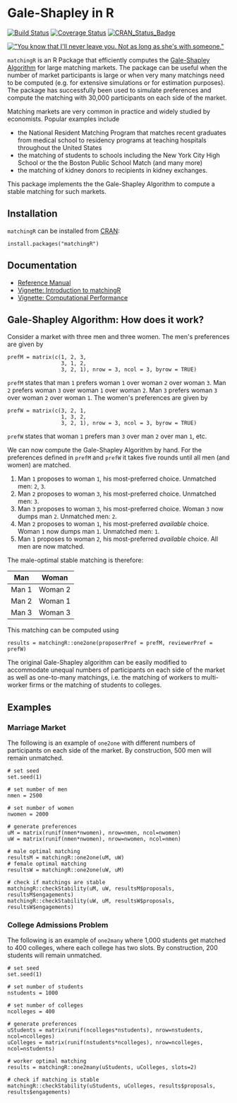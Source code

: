 Gale-Shapley in R
===============
[![Build Status](https://travis-ci.org/jtilly/matchingR.png)](https://travis-ci.org/jtilly/matchingR) 
[![Coverage Status](https://coveralls.io/repos/jtilly/matchingR/badge.svg?branch=master)](https://coveralls.io/r/jtilly/matchingR?branch=master)
[![CRAN_Status_Badge](http://www.r-pkg.org/badges/version/matchingR)](http://cran.r-project.org/web/packages/matchingR)


[!["You know that I'll never leave you. Not as long as she's with someone."](http://imgs.xkcd.com/comics/all_the_girls.png)](http://xkcd.com/770/ "You know that I'll never leave you. Not as long as she's with someone.")


`matchingR` is an R Package that efficiently computes the [Gale-Shapley Algorithm](http://en.wikipedia.org/wiki/Stable_marriage_problem) for large matching markets. The package can be useful when the number of market participants is large or when very many matchings need to be computed (e.g. for extensive simulations or for estimation purposes). The package has successfully been used to simulate preferences and compute the matching with 30,000 participants on each side of the market.

Matching markets are very common in practice and widely studied by economists. Popular examples include
* the National Resident Matching Program that matches recent graduates from medical school to residency programs at teaching hospitals throughout the United States
* the matching of students to schools including the New York City High School or the the Boston Public School Match (and many more)
* the matching of kidney donors to recipients in kidney exchanges.

This package implements the the Gale-Shapley Algorithm to compute a stable matching for such markets.

Installation
------------

`matchingR` can be installed from [CRAN](http://cran.r-project.org/web/packages/matchingR/):
```{r}
install.packages("matchingR")
```

## Documentation
* [Reference Manual](http://jtilly.io/matchingR/matchingR-documentation.pdf "Computing the Gale-Shapley Algorithm in R: Reference Manual for matchingR")
* [Vignette: Introduction to matchingR](http://jtilly.io/matchingR/matchingR-intro.pdf "Computing the Gale-Shapley Algorithm in R: An Introduction")
* [Vignette: Computational Performance](http://jtilly.io/matchingR/matchingR-performance.pdf "Computing the Gale-Shapley Algorithm in R: Performance")

## Gale-Shapley Algorithm: How does it work?
Consider a market with three men and three women. The men's preferences are given by
```{r}
prefM = matrix(c(1, 2, 3,
                 3, 1, 2,
                 3, 2, 1), nrow = 3, ncol = 3, byrow = TRUE)
```
`prefM` states that man `1` prefers woman `1` over woman `2` over woman `3`. Man `2` prefers woman `3` over woman `1` over woman `2`. Man `3` prefers woman `3` over woman `2` over woman `1`. The women's preferences are given by
```{r}
prefW = matrix(c(3, 2, 1,
                 1, 3, 2,
                 3, 2, 1), nrow = 3, ncol = 3, byrow = TRUE)
```
`prefW` states that woman `1` prefers man `3` over man `2` over man `1`, etc. 

We can now compute the Gale-Shapley Algorithm by hand. For the preferences defined in `prefM` and `prefW` it takes five rounds until all men (and women) are matched. 

1. Man `1` proposes to woman `1`, his most-preferred choice. 
    Unmatched men: `2`, `3`.
2. Man `2` proposes to woman `3`, his most-preferred choice. 
    Unmatched men: `3`.
3. Man `3` proposes to woman `3`, his most-preferred choice. 
    Woman `3` now dumps man `2`. 
    Unmatched men: `2`.
4. Man `2` proposes to woman `1`, his most-preferred *available* choice.  
    Woman `1` now dumps man `1`. 
    Unmatched men: `1`.
5. Man `1` proposes to woman `2`, his most-preferred *available* choice. 
    All men are now matched.

The male-optimal stable matching is therefore:

|   Man  |  Woman   |
|--------|----------|
|  Man 1 |  Woman 2 |
|  Man 2 |  Woman 1 |
|  Man 3 |  Woman 3 |

This matching can be computed using
```{r}
results = matchingR::one2one(proposerPref = prefM, reviewerPref = prefW)
```
The original Gale-Shapley algorithm can be easily modified to accommodate unequal numbers of participants on each side of the market as well as one-to-many matchings, i.e. the matching of workers to multi-worker firms or the matching of students to colleges.

## Examples
### Marriage Market
The following is an example of `one2one` with different numbers of participants on each side of the market. By construction, 500 men will remain unmatched.
```{r}
# set seed
set.seed(1)

# set number of men
nmen = 2500

# set number of women
nwomen = 2000

# generate preferences
uM = matrix(runif(nmen*nwomen), nrow=nmen, ncol=nwomen) 
uW = matrix(runif(nmen*nwomen), nrow=nwomen, ncol=nmen) 

# male optimal matching
resultsM = matchingR::one2one(uM, uW)
# female optimal matching
resultsW = matchingR::one2one(uW, uM)

# check if matchings are stable
matchingR::checkStability(uM, uW, resultsM$proposals, resultsM$engagements)
matchingR::checkStability(uW, uM, resultsW$proposals, resultsW$engagements)
```

### College Admissions Problem
The following is an example of `one2many` where 1,000 students get matched to 400 colleges, where each college has two slots. By construction, 200 students will remain unmatched.
```{r}
# set seed
set.seed(1)

# set number of students
nstudents = 1000

# set number of colleges
ncolleges = 400

# generate preferences
uStudents = matrix(runif(ncolleges*nstudents), nrow=nstudents, ncol=ncolleges) 
uColleges = matrix(runif(nstudents*ncolleges), nrow=ncolleges, ncol=nstudents) 

# worker optimal matching
results = matchingR::one2many(uStudents, uColleges, slots=2)

# check if matching is stable
matchingR::checkStability(uStudents, uColleges, results$proposals, results$engagements)
```
